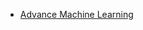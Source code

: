 - [Advance Machine Learning](https://www.notion.so/kmistri/Advance-Machine-Learning-84947188a0d94ee192412cd9c7a82269)
